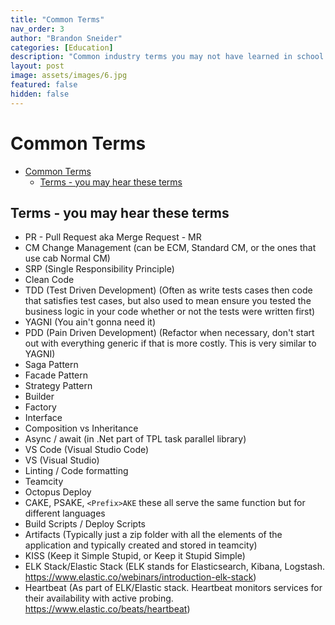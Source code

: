 ```yaml
---
title: "Common Terms"
nav_order: 3
author: "Brandon Sneider"
categories: [Education]
description: "Common industry terms you may not have learned in school or in tutorials"
layout: post
image: assets/images/6.jpg
featured: false
hidden: false
---
```


# Common Terms

- [Common Terms](#common-terms)
  - [Terms - you may hear these terms](#terms---you-may-hear-these-terms)

## Terms - you may hear these terms

- PR - Pull Request aka Merge Request - MR
- CM Change Management (can be ECM, Standard CM, or the ones that use cab Normal CM)
- SRP (Single Responsibility Principle)
- Clean Code
- TDD (Test Driven Development) (Often as write tests cases then code that satisfies test cases, but also used to mean ensure you tested the business logic in your code whether or not the tests were written first)
- YAGNI (You ain't gonna need it)
- PDD (Pain Driven Development) (Refactor when necessary, don't start out with everything generic if that is more costly. This is very similar to YAGNI)
- Saga Pattern
- Facade Pattern
- Strategy Pattern
- Builder
- Factory
- Interface
- Composition vs Inheritance
- Async / await (in .Net part of TPL task parallel library)
- VS Code (Visual Studio Code)
- VS (Visual Studio)
- Linting / Code formatting
- Teamcity
- Octopus Deploy
- CAKE, PSAKE, `<Prefix>AKE` these all serve the same function but for different languages
- Build Scripts / Deploy Scripts
- Artifacts (Typically just a zip folder with all the elements of the application and typically created and stored in teamcity)
- KISS (Keep it Simple Stupid, or Keep it Stupid Simple)
- ELK Stack/Elastic Stack (ELK stands for Elasticsearch, Kibana, Logstash. <https://www.elastic.co/webinars/introduction-elk-stack>)
- Heartbeat (As part of ELK/Elastic stack. Heartbeat monitors services for their availability with active probing. <https://www.elastic.co/beats/heartbeat>)

